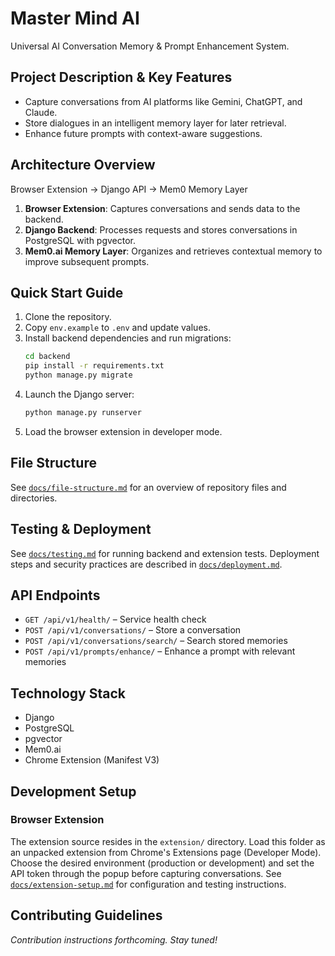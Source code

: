 # Master Mind AI

Universal AI Conversation Memory & Prompt Enhancement System.

## Project Description & Key Features
- Capture conversations from AI platforms like Gemini, ChatGPT, and Claude.
- Store dialogues in an intelligent memory layer for later retrieval.
- Enhance future prompts with context-aware suggestions.

## Architecture Overview
Browser Extension → Django API → Mem0 Memory Layer

1. **Browser Extension**: Captures conversations and sends data to the backend.
2. **Django Backend**: Processes requests and stores conversations in PostgreSQL with pgvector.
3. **Mem0.ai Memory Layer**: Organizes and retrieves contextual memory to improve subsequent prompts.

## Quick Start Guide
1. Clone the repository.
2. Copy `env.example` to `.env` and update values.
3. Install backend dependencies and run migrations:
   ```bash
   cd backend
   pip install -r requirements.txt
   python manage.py migrate
   ```
4. Launch the Django server:
   ```bash
   python manage.py runserver
   ```
5. Load the browser extension in developer mode.

## File Structure
See [`docs/file-structure.md`](docs/file-structure.md) for an overview of repository files and directories.

## Testing & Deployment
See [`docs/testing.md`](docs/testing.md) for running backend and extension tests.
Deployment steps and security practices are described in [`docs/deployment.md`](docs/deployment.md).

## API Endpoints

- `GET /api/v1/health/` – Service health check
- `POST /api/v1/conversations/` – Store a conversation
- `POST /api/v1/conversations/search/` – Search stored memories
- `POST /api/v1/prompts/enhance/` – Enhance a prompt with relevant memories

## Technology Stack
- Django
- PostgreSQL
- pgvector
- Mem0.ai
- Chrome Extension (Manifest V3)

## Development Setup

### Browser Extension
The extension source resides in the `extension/` directory. Load this folder as
an unpacked extension from Chrome's Extensions page (Developer Mode). Choose the
desired environment (production or development) and set the API token through
the popup before capturing conversations. See
[`docs/extension-setup.md`](docs/extension-setup.md) for configuration and
testing instructions.

## Contributing Guidelines
*Contribution instructions forthcoming. Stay tuned!*

